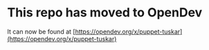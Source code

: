 # This repo has moved to OpenDev

It can now be found at [https://opendev.org/x/puppet-tuskar](https://opendev.org/x/puppet-tuskar)
